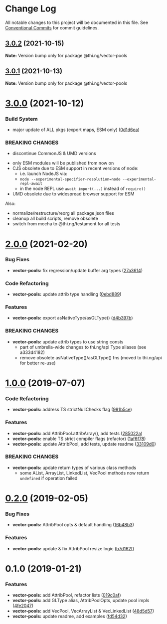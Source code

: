 # Change Log

All notable changes to this project will be documented in this file.
See [Conventional Commits](https://conventionalcommits.org) for commit guidelines.

## [3.0.2](https://github.com/thi-ng/umbrella/compare/@thi.ng/vector-pools@3.0.1...@thi.ng/vector-pools@3.0.2) (2021-10-15)

**Note:** Version bump only for package @thi.ng/vector-pools





## [3.0.1](https://github.com/thi-ng/umbrella/compare/@thi.ng/vector-pools@3.0.0...@thi.ng/vector-pools@3.0.1) (2021-10-13)

**Note:** Version bump only for package @thi.ng/vector-pools





# [3.0.0](https://github.com/thi-ng/umbrella/compare/@thi.ng/vector-pools@2.0.25...@thi.ng/vector-pools@3.0.0) (2021-10-12)


### Build System

* major update of ALL pkgs (export maps, ESM only) ([0d1d6ea](https://github.com/thi-ng/umbrella/commit/0d1d6ea9fab2a645d6c5f2bf2591459b939c09b6))


### BREAKING CHANGES

* discontinue CommonJS & UMD versions

- only ESM modules will be published from now on
- CJS obsolete due to ESM support in recent versions of node:
  - i.e. launch NodeJS via:
  - `node --experimental-specifier-resolution=node --experimental-repl-await`
  - in the node REPL use `await import(...)` instead of `require()`
- UMD obsolete due to widespread browser support for ESM

Also:
- normalize/restructure/reorg all package.json files
- cleanup all build scripts, remove obsolete
- switch from mocha to @thi.ng/testament for all tests






#  [2.0.0](https://github.com/thi-ng/umbrella/compare/@thi.ng/vector-pools@1.0.57...@thi.ng/vector-pools@2.0.0) (2021-02-20) 

###  Bug Fixes 

- **vector-pools:** fix regression/update buffer arg types ([27a3614](https://github.com/thi-ng/umbrella/commit/27a36148ace1bd19d346137d80e897c91b67a5c6)) 

###  Code Refactoring 

- **vector-pools:** update attrib type handling ([0ebd889](https://github.com/thi-ng/umbrella/commit/0ebd8893d3651df6c033d40ce59fd7e77a66f790)) 

###  Features 

- **vector-pools:** export asNativeType/asGLType() ([d4b397b](https://github.com/thi-ng/umbrella/commit/d4b397b99f5d6c0daef76c86011b165ecda31b4d)) 

###  BREAKING CHANGES 

- **vector-pools:** update attrib types to use string consts 
    - part of umbrella-wide changes to thi.ng/api Type aliases   (see a333d4182) 
    - remove obsolete asNativeType()/asGLType() fns   (moved to thi.ng/api for better re-use) 

#  [1.0.0](https://github.com/thi-ng/umbrella/compare/@thi.ng/vector-pools@0.2.16...@thi.ng/vector-pools@1.0.0) (2019-07-07) 

###  Code Refactoring 

- **vector-pools:** address TS strictNullChecks flag ([981b5ce](https://github.com/thi-ng/umbrella/commit/981b5ce)) 

###  Features 

- **vector-pools:** add AttribPool.attribArray(), add tests ([285022a](https://github.com/thi-ng/umbrella/commit/285022a)) 
- **vector-pools:** enable TS strict compiler flags (refactor) ([1af6f78](https://github.com/thi-ng/umbrella/commit/1af6f78)) 
- **vector-pools:** update AttribPool, add tests, update readme ([33109d0](https://github.com/thi-ng/umbrella/commit/33109d0)) 

###  BREAKING CHANGES 

- **vector-pools:** update return types of various class methods 
    - some AList, ArrayList, LinkedList, VecPool methods now return   `undefined` if operation failed 

#  [0.2.0](https://github.com/thi-ng/umbrella/compare/@thi.ng/vector-pools@0.1.2...@thi.ng/vector-pools@0.2.0) (2019-02-05) 

###  Bug Fixes 

- **vector-pools:** AttribPool opts & default handling ([16b48b3](https://github.com/thi-ng/umbrella/commit/16b48b3)) 

###  Features 

- **vector-pools:** update & fix AttribPool resize logic ([b7d162f](https://github.com/thi-ng/umbrella/commit/b7d162f)) 

#  0.1.0 (2019-01-21) 

###  Features 

- **vector-pools:** add AttribPool, refactor lists ([019c0af](https://github.com/thi-ng/umbrella/commit/019c0af)) 
- **vector-pools:** add GLType alias, AttribPoolOpts, update pool impls ([4fe2047](https://github.com/thi-ng/umbrella/commit/4fe2047)) 
- **vector-pools:** add VecPool, VecArrayList & VecLinkedList ([48d5d57](https://github.com/thi-ng/umbrella/commit/48d5d57)) 
- **vector-pools:** update readme, add examples ([fd54d32](https://github.com/thi-ng/umbrella/commit/fd54d32))
